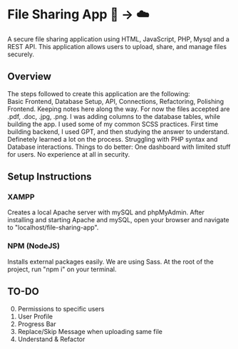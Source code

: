 # File Sharing App :page_facing_up: → :cloud:

A secure file sharing application using HTML, JavaScript, PHP, Mysql and a REST API. This application allows users to upload, share, and manage files securely.

## Overview

The steps followed to create this application are the following: <br>
Basic Frontend, Database Setup, API, Connections, Refactoring, Polishing Frontend.
Keeping notes here along the way.
For now the files accepted are .pdf, .doc, .jpg, .png.
I was adding columns to the database tables, while building the app.
I used some of my common SCSS practices.
First time building backend, I used GPT, and then studying the answer to understand. Definetely learned a lot on the process.
Struggling with PHP syntax and Database interactions.
Things to do better: One dashboard with limited stuff for users.
No experience at all in security.

## Setup Instructions

### XAMPP

Creates a local Apache server with mySQL and phpMyAdmin. After installing and starting Apache and mySQL, open your browser and navigate to "localhost/file-sharing-app".

### NPM (NodeJS)

Installs external packages easily. We are using Sass. At the root of the project, run "npm i" on your terminal.

## TO-DO

0. Permissions to specific users
1. User Profile
2. Progress Bar
3. Replace/Skip Message when uploading same file
4. Understand & Refactor
